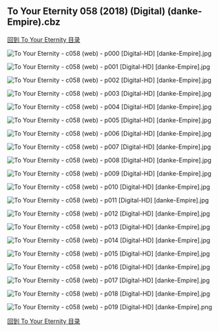 ## To Your Eternity 058 (2018) (Digital) (danke-Empire).cbz


[回到 To Your Eternity 目录](https://github.com/alicewish/markdown/blob/master/series/To-Your-Eternity.md)


![To Your Eternity - c058 (web) - p000 [Digital-HD] [danke-Empire].jpg](https://wx1.sinaimg.cn/large/6a9fdecagy1fp7kzqb1o0j21kw2901ky.jpg)

![To Your Eternity - c058 (web) - p001 [Digital-HD] [danke-Empire].jpg](https://wx1.sinaimg.cn/large/6a9fdecagy1fp7l0257woj21kw2904qq.jpg)

![To Your Eternity - c058 (web) - p002 [Digital-HD] [danke-Empire].jpg](https://wx1.sinaimg.cn/large/6a9fdecagy1fp7l0pwekjj21kw290npd.jpg)

![To Your Eternity - c058 (web) - p003 [Digital-HD] [danke-Empire].jpg](https://wx1.sinaimg.cn/large/6a9fdecagy1fp7l18nk7gj21kw290x6p.jpg)

![To Your Eternity - c058 (web) - p004 [Digital-HD] [danke-Empire].jpg](https://wx1.sinaimg.cn/large/6a9fdecagy1fp7l1n7n1rj21kw290hdt.jpg)

![To Your Eternity - c058 (web) - p005 [Digital-HD] [danke-Empire].jpg](https://wx1.sinaimg.cn/large/6a9fdecagy1fp7l20z53xj21kw290hdt.jpg)

![To Your Eternity - c058 (web) - p006 [Digital-HD] [danke-Empire].jpg](https://wx1.sinaimg.cn/large/6a9fdecagy1fp7l29wa80j21kw290u0x.jpg)

![To Your Eternity - c058 (web) - p007 [Digital-HD] [danke-Empire].jpg](https://wx1.sinaimg.cn/large/6a9fdecagy1fp7l2nf4d7j21kw290b29.jpg)

![To Your Eternity - c058 (web) - p008 [Digital-HD] [danke-Empire].jpg](https://wx1.sinaimg.cn/large/6a9fdecagy1fp7l31z958j21kw290npd.jpg)

![To Your Eternity - c058 (web) - p009 [Digital-HD] [danke-Empire].jpg](https://wx1.sinaimg.cn/large/6a9fdecagy1fp7l3iopydj21kw2901ky.jpg)

![To Your Eternity - c058 (web) - p010 [Digital-HD] [danke-Empire].jpg](https://wx1.sinaimg.cn/large/6a9fdecagy1fp7l40riilj21kw2904qq.jpg)

![To Your Eternity - c058 (web) - p011 [Digital-HD] [danke-Empire].jpg](https://wx1.sinaimg.cn/large/6a9fdecagy1fp7l4fb84tj21kw290u0x.jpg)

![To Your Eternity - c058 (web) - p012 [Digital-HD] [danke-Empire].jpg](https://wx1.sinaimg.cn/large/6a9fdecagy1fp7l4yt78uj21kw2904qq.jpg)

![To Your Eternity - c058 (web) - p013 [Digital-HD] [danke-Empire].jpg](https://wx1.sinaimg.cn/large/6a9fdecagy1fp7l59wobgj21kw290e81.jpg)

![To Your Eternity - c058 (web) - p014 [Digital-HD] [danke-Empire].jpg](https://wx1.sinaimg.cn/large/6a9fdecagy1fp7l5mky5zj21kw290x6p.jpg)

![To Your Eternity - c058 (web) - p015 [Digital-HD] [danke-Empire].jpg](https://wx1.sinaimg.cn/large/6a9fdecagy1fp7l5v6c8xj21kw290b29.jpg)

![To Your Eternity - c058 (web) - p016 [Digital-HD] [danke-Empire].jpg](https://wx1.sinaimg.cn/large/6a9fdecagy1fp7l67glemj21kw2904qp.jpg)

![To Your Eternity - c058 (web) - p017 [Digital-HD] [danke-Empire].jpg](https://wx1.sinaimg.cn/large/6a9fdecagy1fp7l6i8ogij21kw2907wh.jpg)

![To Your Eternity - c058 (web) - p018 [Digital-HD] [danke-Empire].jpg](https://wx1.sinaimg.cn/large/6a9fdecagy1fp7l6yjz69j21kw290x6p.jpg)

![To Your Eternity - c058 (web) - p019 [Digital-HD] [danke-Empire].png](https://wx1.sinaimg.cn/large/6a9fdecagy1fp7l719qw0j21kw2900qs.jpg)

[回到 To Your Eternity 目录](https://github.com/alicewish/markdown/blob/master/series/To-Your-Eternity.md)


